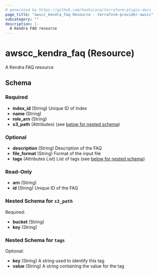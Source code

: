 ```yaml
---
# generated by https://github.com/hashicorp/terraform-plugin-docs
page_title: "awscc_kendra_faq Resource - terraform-provider-awscc"
subcategory: ""
description: |-
  A Kendra FAQ resource
---
```


# awscc_kendra_faq (Resource)

A Kendra FAQ resource



<!-- schema generated by tfplugindocs -->
## Schema

### Required

- **index_id** (String) Unique ID of Index
- **name** (String)
- **role_arn** (String)
- **s3_path** (Attributes) (see [below for nested schema](#nestedatt--s3_path))

### Optional

- **description** (String) Description of the FAQ
- **file_format** (String) Format of the input file
- **tags** (Attributes List) List of tags (see [below for nested schema](#nestedatt--tags))

### Read-Only

- **arn** (String)
- **id** (String) Unique ID of the FAQ

<a id="nestedatt--s3_path"></a>
### Nested Schema for `s3_path`

Required:

- **bucket** (String)
- **key** (String)


<a id="nestedatt--tags"></a>
### Nested Schema for `tags`

Optional:

- **key** (String) A string used to identify this tag
- **value** (String) A string containing the value for the tag


